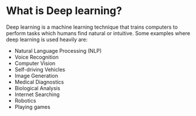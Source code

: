 # What is Deep learning?

Deep learning is a machine learning technique that trains computers to perform tasks which humans find natural or intuitive. 
Some examples where deep learning is used heavily are:
- Natural Language Processing (NLP)
- Voice Recognition
- Computer Vision
- Self-driving Vehicles
- Image Generation
- Medical Diagnostics
- Biological Analysis
- Internet Searching
- Robotics
- Playing games
